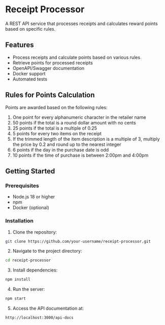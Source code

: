 # Receipt Processor

A REST API service that processes receipts and calculates reward points based on specific rules.

## Features

- Process receipts and calculate points based on various rules
- Retrieve points for processed receipts
- OpenAPI/Swagger documentation
- Docker support
- Automated tests

## Rules for Points Calculation

Points are awarded based on the following rules:

1. One point for every alphanumeric character in the retailer name
2. 50 points if the total is a round dollar amount with no cents
3. 25 points if the total is a multiple of 0.25
4. 5 points for every two items on the receipt
5. If the trimmed length of the item description is a multiple of 3, multiply the price by 0.2 and round up to the nearest integer
6. 6 points if the day in the purchase date is odd
7. 10 points if the time of purchase is between 2:00pm and 4:00pm

## Getting Started

### Prerequisites

- Node.js 18 or higher
- npm
- Docker (optional)

### Installation

1. Clone the repository:

```bash
git clone https://github.com/your-username/receipt-processor.git
```

2. Navigate to the project directory:

```bash
cd receipt-processor
```

3. Install dependencies:

```bash
npm install
```

4. Run the server:

```bash
npm start
```

5. Access the API documentation at:

```bash
http://localhost:3000/api-docs
```

